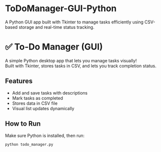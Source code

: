 # ToDoManager-GUI-Python
A Python GUI app built with Tkinter to manage tasks efficiently using CSV-based storage and real-time status tracking. 
# ✅ To-Do Manager (GUI)

A simple Python desktop app that lets you manage tasks visually!  
Built with Tkinter, stores tasks in CSV, and lets you track completion status.

## Features
- Add and save tasks with descriptions
- Mark tasks as completed
- Stores data in CSV file
- Visual list updates dynamically

## How to Run
Make sure Python is installed, then run:
```bash
python todo_manager.py
